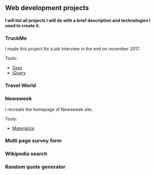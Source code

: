 ## Web development projects
#### I will list all projects I will do with a brief description and technologies I used to create it.

### TruckMe
I made this project for a job interview in the end on november 2017.

Tools:

* [Sass](http://sass-lang.com/)
* [jQuery](http://jquery.com/)

### Travel World

### Newsweek
I recreate the homepage of Newsweek site.

Tools:

* [Materialize](http://materializecss.com/)

### Multi page survey form

### Wikipedia search

### Random quote generator
